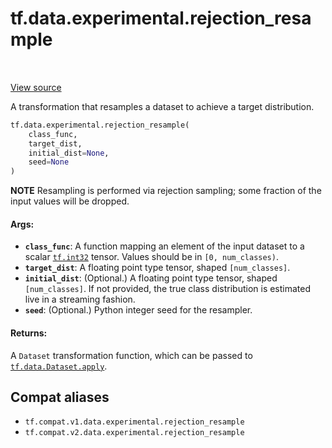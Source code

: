 <div itemscope itemtype="http://developers.google.com/ReferenceObject">
<meta itemprop="name" content="tf.data.experimental.rejection_resample" />
<meta itemprop="path" content="Stable" />
</div>

# tf.data.experimental.rejection_resample

<!-- Insert buttons and diff -->

<table class="tfo-notebook-buttons tfo-api" align="left">
</table>

<a target="_blank" href="/code/stable/tensorflow/python/data/experimental/ops/resampling.py">View source</a>



A transformation that resamples a dataset to achieve a target distribution.

``` python
tf.data.experimental.rejection_resample(
    class_func,
    target_dist,
    initial_dist=None,
    seed=None
)
```



<!-- Placeholder for "Used in" -->

**NOTE** Resampling is performed via rejection sampling; some fraction
of the input values will be dropped.

#### Args:


* <b>`class_func`</b>: A function mapping an element of the input dataset to a scalar
  <a href="../../../tf.md#int32"><code>tf.int32</code></a> tensor. Values should be in `[0, num_classes)`.
* <b>`target_dist`</b>: A floating point type tensor, shaped `[num_classes]`.
* <b>`initial_dist`</b>: (Optional.)  A floating point type tensor, shaped
  `[num_classes]`.  If not provided, the true class distribution is
  estimated live in a streaming fashion.
* <b>`seed`</b>: (Optional.) Python integer seed for the resampler.


#### Returns:

A `Dataset` transformation function, which can be passed to
<a href="../../../tf/data/Dataset.md#apply"><code>tf.data.Dataset.apply</code></a>.


## Compat aliases

* `tf.compat.v1.data.experimental.rejection_resample`
* `tf.compat.v2.data.experimental.rejection_resample`

